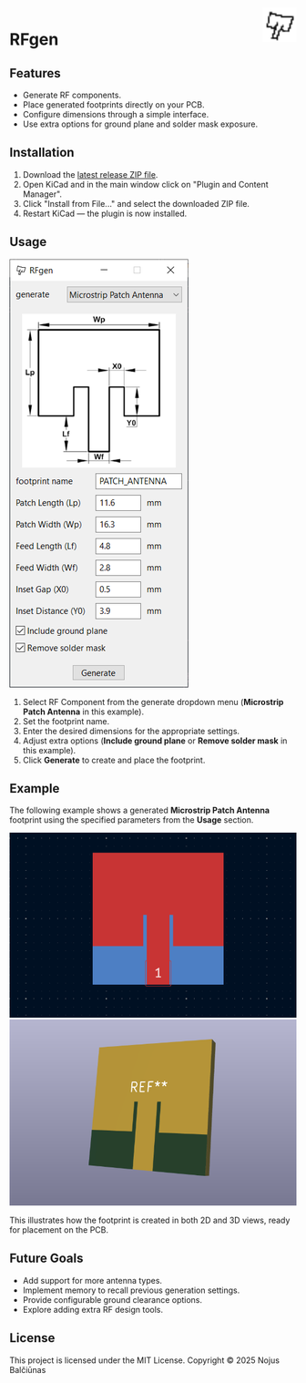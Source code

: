 <img align="right" width="60px" src="assets/icon.png">

# RFgen

## Features

- Generate RF components.
- Place generated footprints directly on your PCB.
- Configure dimensions through a simple interface.
- Use extra options for ground plane and solder mask exposure.

## Installation

1) Download the [latest release ZIP file](https://github.com/NBalciunas/kicad-rfgen/releases).
2) Open KiCad and in the main window click on "Plugin and Content Manager".
3) Click "Install from File..." and select the downloaded ZIP file.  
4) Restart KiCad — the plugin is now installed.

## Usage

![RFgen menu](docs/example-1.png)

1) Select RF Component from the generate dropdown menu (**Microstrip Patch Antenna** in this example).
2) Set the footprint name.
3) Enter the desired dimensions for the appropriate settings.
4) Adjust extra options (**Include ground plane** or **Remove solder mask** in this example).
5) Click **Generate** to create and place the footprint.

## Example

The following example shows a generated **Microstrip Patch Antenna** footprint using the specified parameters from the **Usage** section.

![Microstrip Patch Antenna basic footprint in 2D view](docs/example-2.png)
![Microstrip Patch Antenna basic footprint in 3D view](docs/example-3.png)

This illustrates how the footprint is created in both 2D and 3D views, ready for placement on the PCB.

## Future Goals

- Add support for more antenna types.
- Implement memory to recall previous generation settings.
- Provide configurable ground clearance options.
- Explore adding extra RF design tools.

## License

This project is licensed under the MIT License.
Copyright © 2025 Nojus Balčiūnas